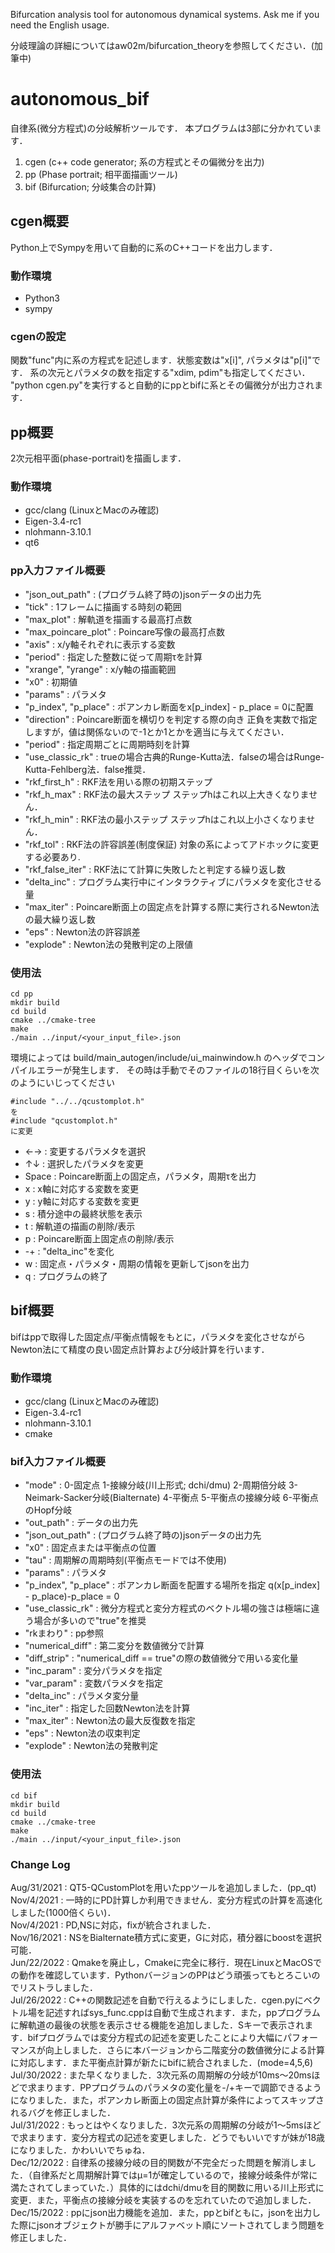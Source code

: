 <!-- English md is in preparation. -->
Bifurcation analysis tool for autonomous dynamical systems.
Ask me if you need the English usage.

分岐理論の詳細についてはaw02m/bifurcation_theoryを参照してください．(加筆中)

# autonomous_bif
自律系(微分方程式)の分岐解析ツールです．
本プログラムは3部に分かれています．

1. cgen (c++ code generator; 系の方程式とその偏微分を出力)
2. pp (Phase portrait; 相平面描画ツール)
3. bif (Bifurcation; 分岐集合の計算)

## cgen概要
Python上でSympyを用いて自動的に系のC++コードを出力します．

### 動作環境
* Python3
* sympy

### cgenの設定
関数"func"内に系の方程式を記述します．状態変数は"x[i]", パラメタは"p[i]"です．
系の次元とパラメタの数を指定する"xdim, pdim"も指定してください．  
"python cgen.py"を実行すると自動的にppとbifに系とその偏微分が出力されます．

## pp概要
2次元相平面(phase-portrait)を描画します．

### 動作環境
* gcc/clang (LinuxとMacのみ確認)
* Eigen-3.4-rc1
* nlohmann-3.10.1
* qt6

### pp入力ファイル概要
* "json_out_path" : (プログラム終了時の)jsonデータの出力先
* "tick" : 1フレームに描画する時刻の範囲
* "max_plot" : 解軌道を描画する最高打点数
* "max_poincare_plot" : Poincare写像の最高打点数
* "axis" : x/y軸それぞれに表示する変数
* "period" : 指定した整数に従って周期τを計算
* "xrange", "yrange" : x/y軸の描画範囲
* "x0" : 初期値
* "params" : パラメタ
* "p_index", "p_place" : ポアンカレ断面をx[p_index] - p_place = 0に配置
* "direction" : Poincare断面を横切りを判定する際の向き 正負を実数で指定しますが，値は関係ないので-1とか1とかを適当に与えてください．
* "period" : 指定周期ごとに周期時刻を計算
* "use_classic_rk" : trueの場合古典的Runge-Kutta法．falseの場合はRunge-Kutta-Fehlberg法．false推奨．
* "rkf_first_h" : RKF法を用いる際の初期ステップ
* "rkf_h_max" : RKF法の最大ステップ ステップhはこれ以上大きくなりません．
* "rkf_h_min" : RKF法の最小ステップ ステップhはこれ以上小さくなりません．
* "rkf_tol" : RKF法の許容誤差(制度保証) 対象の系によってアドホックに変更する必要あり.
* "rkf_false_iter" : RKF法にて計算に失敗したと判定する繰り返し数
* "delta_inc" : プログラム実行中にインタラクティブにパラメタを変化させる量
* "max_iter" : Poincare断面上の固定点を計算する際に実行されるNewton法の最大繰り返し数
* "eps" : Newton法の許容誤差
* "explode" : Newton法の発散判定の上限値

### 使用法
```
cd pp
mkdir build
cd build
cmake ../cmake-tree
make
./main ../input/<your_input_file>.json
```
環境によっては build/main_autogen/include/ui_mainwindow.h のヘッダでコンパイルエラーが発生します．
その時は手動でそのファイルの18行目くらいを次のようにいじってください
```
#include "../../qcustomplot.h"
を
#include "qcustomplot.h"
に変更
```

* ←→ : 変更するパラメタを選択
* ↑↓ : 選択したパラメタを変更
* Space : Poincare断面上の固定点，パラメタ，周期τを出力
* x : x軸に対応する変数を変更
* y : y軸に対応する変数を変更
* s : 積分途中の最終状態を表示
* t : 解軌道の描画の削除/表示
* p : Poincare断面上固定点の削除/表示
* -+ : "delta_inc"を変化
* w : 固定点・パラメタ・周期の情報を更新してjsonを出力
* q : プログラムの終了

## bif概要
bifはppで取得した固定点/平衡点情報をもとに，パラメタを変化させながらNewton法にて精度の良い固定点計算および分岐計算を行います．

### 動作環境
* gcc/clang (LinuxとMacのみ確認)
* Eigen-3.4-rc1
* nlohmann-3.10.1
* cmake

### bif入力ファイル概要
* "mode" : 0-固定点 1-接線分岐(川上形式; dchi/dmu) 2-周期倍分岐 3-Neimark-Sacker分岐(Bialternate) 4-平衡点 5-平衡点の接線分岐 6-平衡点のHopf分岐
* "out_path" : データの出力先
* "json_out_path" : (プログラム終了時の)jsonデータの出力先
* "x0" : 固定点または平衡点の位置
* "tau" : 周期解の周期時刻(平衡点モードでは不使用)
* "params" : パラメタ
* "p_index", "p_place" : ポアンカレ断面を配置する場所を指定 q(x[p_index] - p_place)-p_place = 0
* "use_classic_rk" : 微分方程式と変分方程式のベクトル場の強さは極端に違う場合が多いので"true"を推奨
* "rkまわり" : pp参照
* "numerical_diff" : 第二変分を数値微分で計算
* "diff_strip" : "numerical_diff == true"の際の数値微分で用いる変化量
* "inc_param" : 変分パラメタを指定
* "var_param" : 変数パラメタを指定
* "delta_inc" : パラメタ変分量
* "inc_iter" : 指定した回数Newton法を計算
* "max_iter" : Newton法の最大反復数を指定
* "eps" : Newton法の収束判定
* "explode" : Newton法の発散判定

### 使用法
```
cd bif
mkdir build
cd build
cmake ../cmake-tree
make
./main ../input/<your_input_file>.json
```

### Change Log
Aug/31/2021 : QT5-QCustomPlotを用いたppツールを追加しました．(pp_qt)  
Nov/4/2021 : 一時的にPD計算しか利用できません．変分方程式の計算を高速化しました(1000倍くらい)．  
Nov/4/2021 : PD,NSに対応，fixが統合されました．  
Nov/16/2021 : NSをBialternate積方式に変更，Gに対応，積分器にboostを選択可能．  
Jun/22/2022 : Qmakeを廃止し，Cmakeに完全に移行．現在LinuxとMacOSでの動作を確認しています．PythonバージョンのPPはどう頑張ってもとろこいのでリストラしました．  
Jul/26/2022 : C++の関数記述を自動で行えるようにしました．cgen.pyにベクトル場を記述すればsys_func.cppは自動で生成されます．また，ppプログラムに解軌道の最後の状態を表示させる機能を追加しました．Sキーで表示されます．bifプログラムでは変分方程式の記述を変更したことにより大幅にパフォーマンスが向上しました．さらに本バージョンから二階変分の数値微分による計算に対応します．また平衡点計算が新たにbifに統合されました．(mode=4,5,6)  
Jul/30/2022 : また早くなりました．3次元系の周期解の分岐が10ms〜20msほどで求まります．PPプログラムのパラメタの変化量を-/+キーで調節できるようになりました．また，ポアンカレ断面上の固定点計算が条件によってスキップされるバグを修正しました．  
Jul/31/2022 : もっとはやくなりました．3次元系の周期解の分岐が1〜5msほどで求まります．変分方程式の記述を変更しました．どうでもいいですが妹が18歳になりました．かわいいでちゅね．  
Dec/12/2022 : 自律系の接線分岐の目的関数が不完全だった問題を解消しました．（自律系だと周期解計算ではμ=1が確定しているので，接線分岐条件が常に満たされてしまっていた．）具体的にはdchi/dmuを目的関数に用いる川上形式に変更．また，平衡点の接線分岐を実装するのを忘れていたので追加しました．
Dec/15/2022 : ppにjson出力機能を追加．また，ppとbifともに，jsonを出力した際にjsonオブジェクトが勝手にアルファベット順にソートされてしまう問題を修正しました．